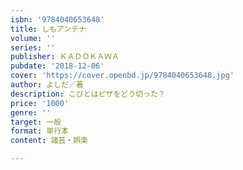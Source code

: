 ```yaml
---
isbn: '9784040653648'
title: しもアンテナ
volume: ''
series: ''
publisher: ＫＡＤＯＫＡＷＡ
pubdate: '2018-12-06'
cover: 'https://cover.openbd.jp/9784040653648.jpg'
author: よしだ／著
description: こびとはピザをどう切った？
price: '1000'
genre: ''
target: 一般
format: 単行本
content: 諸芸・娯楽

---
```

